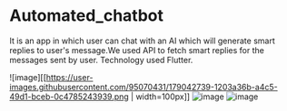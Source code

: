 # Automated_chatbot

It is an app in which user can chat with an AI which will generate smart replies to user's message.We used API to fetch smart replies for the messages sent by user.
Technology used Flutter.



![image][[https://user-images.githubusercontent.com/95070431/179042739-1203a36b-a4c5-49d1-bceb-0c4785243939.png | width=100px]]
![image](https://user-images.githubusercontent.com/95070431/179042832-5443cc42-72b5-4120-af59-850b53a2e025.png)
![image](https://user-images.githubusercontent.com/95070431/179042982-b68605e0-7a64-44ba-b1be-3dce042538c7.png)
